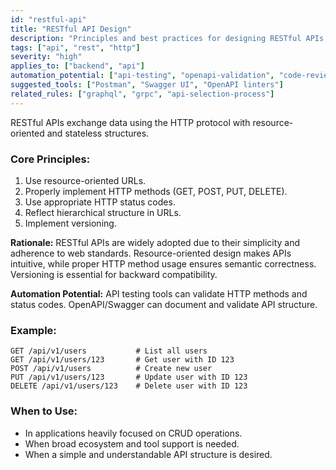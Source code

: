 ```yaml
---
id: "restful-api"
title: "RESTful API Design"
description: "Principles and best practices for designing RESTful APIs using resource-oriented URLs, proper HTTP methods, and versioning."
tags: ["api", "rest", "http"]
severity: "high"
applies_to: ["backend", "api"]
automation_potential: ["api-testing", "openapi-validation", "code-review"]
suggested_tools: ["Postman", "Swagger UI", "OpenAPI linters"]
related_rules: ["graphql", "grpc", "api-selection-process"]
---
```


RESTful APIs exchange data using the HTTP protocol with resource-oriented and stateless structures.

### Core Principles:
1. Use resource-oriented URLs.
2. Properly implement HTTP methods (GET, POST, PUT, DELETE).
3. Use appropriate HTTP status codes.
4. Reflect hierarchical structure in URLs.
5. Implement versioning.

**Rationale:** RESTful APIs are widely adopted due to their simplicity and adherence to web standards. Resource-oriented design makes APIs intuitive, while proper HTTP method usage ensures semantic correctness. Versioning is essential for backward compatibility.

**Automation Potential:** API testing tools can validate HTTP methods and status codes. OpenAPI/Swagger can document and validate API structure.

### Example:
```
GET /api/v1/users           # List all users
GET /api/v1/users/123       # Get user with ID 123
POST /api/v1/users          # Create new user
PUT /api/v1/users/123       # Update user with ID 123
DELETE /api/v1/users/123    # Delete user with ID 123
```

### When to Use:
- In applications heavily focused on CRUD operations.
- When broad ecosystem and tool support is needed.
- When a simple and understandable API structure is desired.
